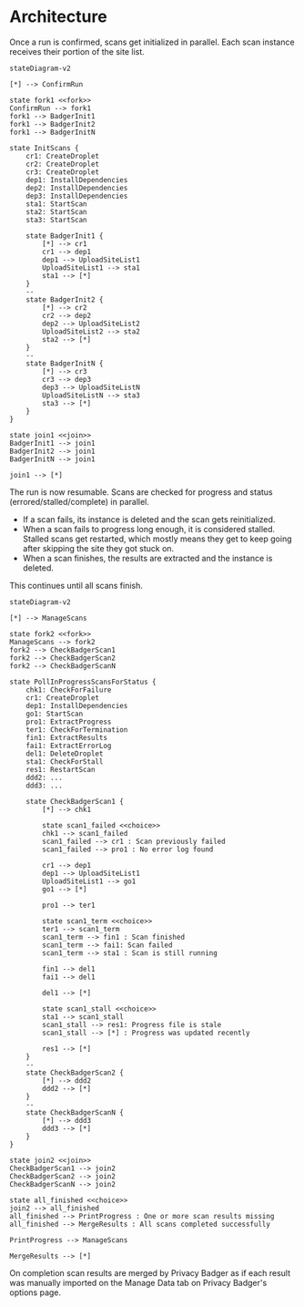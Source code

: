 # Architecture

Once a run is confirmed, scans get initialized in parallel. Each scan instance receives their portion of the site list.

```mermaid
stateDiagram-v2

[*] --> ConfirmRun

state fork1 <<fork>>
ConfirmRun --> fork1
fork1 --> BadgerInit1
fork1 --> BadgerInit2
fork1 --> BadgerInitN

state InitScans {
    cr1: CreateDroplet
    cr2: CreateDroplet
    cr3: CreateDroplet
    dep1: InstallDependencies
    dep2: InstallDependencies
    dep3: InstallDependencies
    sta1: StartScan
    sta2: StartScan
    sta3: StartScan

    state BadgerInit1 {
        [*] --> cr1
        cr1 --> dep1
        dep1 --> UploadSiteList1
        UploadSiteList1 --> sta1
        sta1 --> [*]
    }
    --
    state BadgerInit2 {
        [*] --> cr2
        cr2 --> dep2
        dep2 --> UploadSiteList2
        UploadSiteList2 --> sta2
        sta2 --> [*]
    }
    --
    state BadgerInitN {
        [*] --> cr3
        cr3 --> dep3
        dep3 --> UploadSiteListN
        UploadSiteListN --> sta3
        sta3 --> [*]
    }
}

state join1 <<join>>
BadgerInit1 --> join1
BadgerInit2 --> join1
BadgerInitN --> join1

join1 --> [*]
```

The run is now resumable. Scans are checked for progress and status (errored/stalled/complete) in parallel.

- If a scan fails, its instance is deleted and the scan gets reinitialized.
- When a scan fails to progress long enough, it is considered stalled. Stalled scans get restarted, which mostly means they get to keep going after skipping the site they got stuck on.
- When a scan finishes, the results are extracted and the instance is deleted.

This continues until all scans finish.

```mermaid
stateDiagram-v2

[*] --> ManageScans

state fork2 <<fork>>
ManageScans --> fork2
fork2 --> CheckBadgerScan1
fork2 --> CheckBadgerScan2
fork2 --> CheckBadgerScanN

state PollInProgressScansForStatus {
    chk1: CheckForFailure
    cr1: CreateDroplet
    dep1: InstallDependencies
    go1: StartScan
    pro1: ExtractProgress
    ter1: CheckForTermination
    fin1: ExtractResults
    fai1: ExtractErrorLog
    del1: DeleteDroplet
    sta1: CheckForStall
    res1: RestartScan
    ddd2: ...
    ddd3: ...

    state CheckBadgerScan1 {
        [*] --> chk1

        state scan1_failed <<choice>>
        chk1 --> scan1_failed
        scan1_failed --> cr1 : Scan previously failed
        scan1_failed --> pro1 : No error log found

        cr1 --> dep1
        dep1 --> UploadSiteList1
        UploadSiteList1 --> go1
        go1 --> [*]

        pro1 --> ter1

        state scan1_term <<choice>>
        ter1 --> scan1_term
        scan1_term --> fin1 : Scan finished
        scan1_term --> fai1: Scan failed
        scan1_term --> sta1 : Scan is still running

        fin1 --> del1
        fai1 --> del1

        del1 --> [*]

        state scan1_stall <<choice>>
        sta1 --> scan1_stall
        scan1_stall --> res1: Progress file is stale
        scan1_stall --> [*] : Progress was updated recently

        res1 --> [*]
    }
    --
    state CheckBadgerScan2 {
        [*] --> ddd2
        ddd2 --> [*]
    }
    --
    state CheckBadgerScanN {
        [*] --> ddd3
        ddd3 --> [*]
    }
}

state join2 <<join>>
CheckBadgerScan1 --> join2
CheckBadgerScan2 --> join2
CheckBadgerScanN --> join2

state all_finished <<choice>>
join2 --> all_finished
all_finished --> PrintProgress : One or more scan results missing
all_finished --> MergeResults : All scans completed successfully

PrintProgress --> ManageScans

MergeResults --> [*]
```

On completion scan results are merged by Privacy Badger as if each result was manually imported on the Manage Data tab on Privacy Badger's options page.
